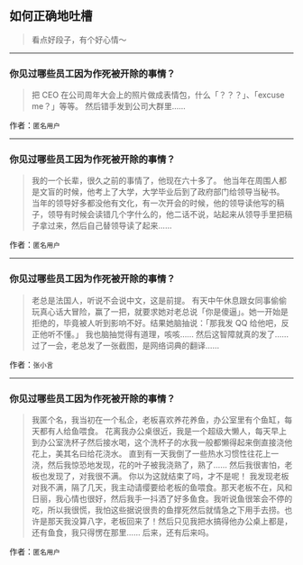 ## 如何正确地吐槽

> 看点好段子，有个好心情～


 
---

### 你见过哪些员工因为作死被开除的事情？

> 把 CEO 在公司周年大会上的照片做成表情包，什么「？？？」、「excuse me？」等等。
> 然后错手发到公司大群里......


作者：`匿名用户`

---

### 你见过哪些员工因为作死被开除的事情？

> 我的一个长辈，很久之前的事情了，他现在六十多了。
> 他当年在周围人都是文盲的时候，他考上了大学，大学毕业后到了政府部门给领导当秘书。
> 当年的领导好多都没他有文化，有一次开会的时候，他的领导读他写的稿子，领导有时候会读错几个字什么的，他二话不说，站起来从领导手里把稿子拿过来，然后自己替领导读了起来……


作者：`匿名用户`

---

### 你见过哪些员工因为作死被开除的事情？

> 老总是法国人，听说不会说中文，这是前提。
> 有天中午休息跟女同事偷偷玩真心话大冒险，赢了一把，就要求她对老总说「你是傻逼」。她一开始是拒绝的，毕竟被人听到影响不好。结果她脑抽说：「那我发 QQ 给他吧，反正他听不懂。」 我也脑抽觉得有道理，咳咳……
> 然后这智障就真的发了……
> 过了一会，老总发了一张截图，是网络词典的翻译……


作者：`张小言`

---

### 你见过哪些员工因为作死被开除的事情？

> 我匿个名，我当初在一个私企，老板喜欢养花养鱼，办公室里有个鱼缸，每天都有人给鱼喂食。
> 花离我办公桌很近，我是一个超级大懒人，每天早上到办公室洗杯子然后接水喝，这个洗杯子的水我一般都懒得起来倒直接浇他花上，美其名曰给花浇水。
> 直到有一天我倒了一些热水习惯性往花上一浇，然后我惊恐地发现，花的叶子被我浇熟了，熟了……
> 然后我很害怕，老板也发现了，对我很不满。
> 你以为这就结束了吗，才不是呢！
> 我发现老板对我不满，隔了几天，我主动请缨要给老板的鱼喂食。那天老板不在，风和日丽，我心情也很好，然后我手一抖洒了好多鱼食。我听说鱼很笨会不停的吃，所以我很慌，我怕这些据说很贵的鱼撑死然后就情急之下用手去捞。也许是那天我没算八字，老板回来了！然后只见我把水搞得他办公桌上都是，还有鱼食，我只得愣在那里……
> 后来，还有后来吗。


作者：`匿名用户`
